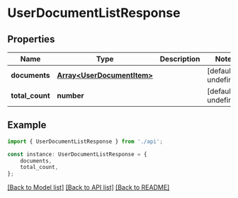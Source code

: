 # UserDocumentListResponse


## Properties

Name | Type | Description | Notes
------------ | ------------- | ------------- | -------------
**documents** | [**Array&lt;UserDocumentItem&gt;**](UserDocumentItem.md) |  | [default to undefined]
**total_count** | **number** |  | [default to undefined]

## Example

```typescript
import { UserDocumentListResponse } from './api';

const instance: UserDocumentListResponse = {
    documents,
    total_count,
};
```

[[Back to Model list]](../README.md#documentation-for-models) [[Back to API list]](../README.md#documentation-for-api-endpoints) [[Back to README]](../README.md)
